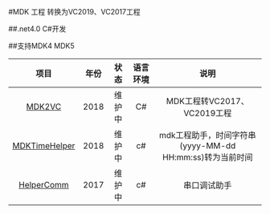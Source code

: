 #MDK 工程 转换为VC2019、VC2017工程

##.net4.0 C#开发 

##支持MDK4 MDK5

|                          项目                           | 年份 |  状态  | 语言环境 |                           说明                           |
| :-----------------------------------------------------: | :--: | :----: | :------: | :------------------------------------------------------: |
|        [MDK2VC](https://github.com/armku/MDK2VC)        | 2018 | 维护中 |    C#    |               MDK工程转VC2017、VC2019工程                |
| [MDKTimeHelper](https://github.com/armku/MDKTimeHelper) | 2018 | 维护中 |    c#    | mdk工程助手，时间字符串(yyyy-MM-dd HH:mm:ss)转为当前时间 |
|    [HelperComm](https://github.com/armku/HelperComm)    | 2017 | 维护中 |    c#    |                       串口调试助手                       |

